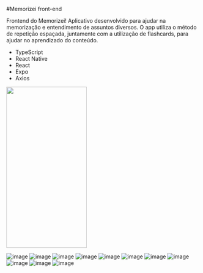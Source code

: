 #Memorizei front-end

Frontend do Memorizei! Aplicativo desenvolvido para ajudar na memorização e entendimento de assuntos diversos. O app utiliza o método de repetição espaçada, juntamente com a utilização de flashcards, para ajudar no aprendizado do conteúdo.

- TypeScript
- React Native
- React
- Expo
- Axios

<div style=flex>
  <img src="https://github.com/kayane-developer/memorizei-front/assets/84989331/678d2d05-0a75-4af2-9b5e-3ce941ebe61c" height=420 width=210/>

  
![image](https://github.com/kayane-developer/memorizei-front/assets/84989331/4b560a47-29de-4de0-978b-c18187984738)
![image](https://github.com/kayane-developer/memorizei-front/assets/84989331/6b7c8332-ff79-478c-9a30-3f5f3582c42d)
![image](https://github.com/kayane-developer/memorizei-front/assets/84989331/aac25ed0-9f1d-45d3-9069-534de87fdca8)
![image](https://github.com/kayane-developer/memorizei-front/assets/84989331/e1be0316-ad8e-4974-9c48-c830dce88a00)
![image](https://github.com/kayane-developer/memorizei-front/assets/84989331/585aaf9a-1f8f-4f6d-8f47-dd01c414d0bf)
![image](https://github.com/kayane-developer/memorizei-front/assets/84989331/d042f6fd-c072-4af6-b5a7-23aeab1bdb42)
![image](https://github.com/kayane-developer/memorizei-front/assets/84989331/c89a3972-b1c8-491b-a342-cd050cf0b185)
![image](https://github.com/kayane-developer/memorizei-front/assets/84989331/a3a68c60-f4be-4f6d-8b05-67cabce5700e)
![image](https://github.com/kayane-developer/memorizei-front/assets/84989331/ff6aff34-6141-495e-8607-f6825f14ffff)
![image](https://github.com/kayane-developer/memorizei-front/assets/84989331/82c81575-7277-400e-864f-2f0073071b8a)
![image](https://github.com/kayane-developer/memorizei-front/assets/84989331/71ad3a0c-d01d-4f4d-89d7-e97ccbac5c65)
</div>
